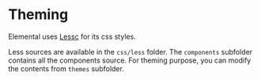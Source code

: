 # Theming

Elemental uses [Lessc](http://lesscss.org/) for its css styles.

Less sources are available in the <code>css/less</code> folder. The <code>components</code>
subfolder contains all the components source. For theming purpose, you can modify the contents from <code>themes</code> subfolder.